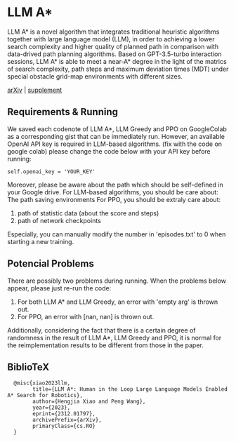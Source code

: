 # LLM A* 

LLM A* is a novel algorithm that integrates traditional heuristic algorithms together with large language model (LLM), in order to achieving a lower search complexity and higher quality of planned path in comparison with data-drived path planning algorithms. Based on GPT-3.5-turbo interaction sessions, LLM A* is able to meet a near-A* degree in the light of the matrics of search complexity, path steps and maximum deviation times (MDT) under special obstacle grid-map environments with different sizes.


[arXiv](https://arxiv.org/abs/2312.01797) | [supplement](https://stummuac-my.sharepoint.com/personal/55141653_ad_mmu_ac_uk/_layouts/15/onedrive.aspx?id=%2Fpersonal%2F55141653%5Fad%5Fmmu%5Fac%5Fuk%2FDocuments%2FFaculty%2Ddoc%2FResearch%2FPeng%2DWang%2FIROS%5F2024%2FSupplemental%20Materials%20to%20%20LLM%20A%20Human%20in%20the%20Loop%20Large%20Language%20Models%20Enabled%20A%20Star%20Search%20for%20Robotics%2Epdf&parent=%2Fpersonal%2F55141653%5Fad%5Fmmu%5Fac%5Fuk%2FDocuments%2FFaculty%2Ddoc%2FResearch%2FPeng%2DWang%2FIROS%5F2024&ga=1)

## Requirements & Running

We saved each codenote of LLM A*, LLM Greedy and PPO on GoogleColab as a corresponding gist that can be immediately run. However, an available OpenAI API key is required in LLM-based algorithms. (fix with the code on google colab) please change the code below with your API key before running:


```
self.openai_key = 'YOUR_KEY'
```
Moreover, please be aware about the path which should be self-defined in your Google drive. 
For LLM-based algorithms, you should be care about:
  The path saving environments
For PPO, you should be extraly care about:
  1. path of statistic data (about the score and steps)
  2. path of network checkpoints

  Especially, you can manually modify the number in 'episodes.txt' to 0 when starting a new training.

## Potencial Problems
There are possibly two problems during running. When the problems below appear, please just re-run the code:
  1. For both LLM A* and LLM Greedy, an error with 'empty arg' is thrown out.
  2. For PPO, an error with [nan, nan] is thrown out.


Additionally, considering the fact that there is a certain degree of randomness in the result of LLM A*, LLM Greedy and PPO, it is normal for the reimplementation results to be different from those in the paper. 

## BiblioTeX

```
  @misc{xiao2023llm,
        title={LLM A*: Human in the Loop Large Language Models Enabled A* Search for Robotics}, 
        author={Hengjia Xiao and Peng Wang},
        year={2023},
        eprint={2312.01797},
        archivePrefix={arXiv},
        primaryClass={cs.RO}
  }
```
